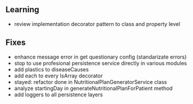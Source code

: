 ## Learning
- review implementation decorator pattern to class and property level

## Fixes
- enhance message error in get questionary config (standarizate errors)
- stop to use profesional persistence service directly in various modules
- add plastics to diseaseCauses 
- add each to every IsArray decorator
- stayed: refactor done in NutritionalPlanGeneratorService class 
- analyze startingDay in generateNutritionalPlanForPatient method
- add loggers to all persistence layers